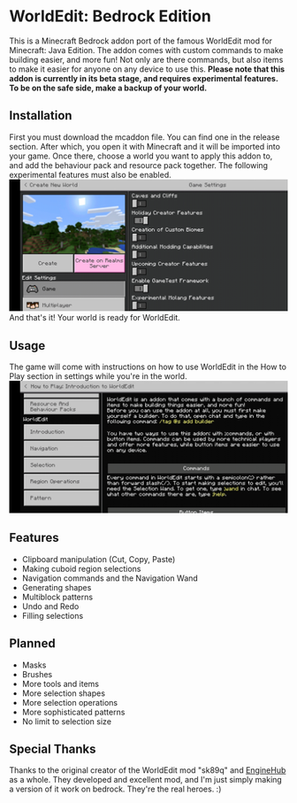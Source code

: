 # WorldEdit: Bedrock Edition
This is a Minecraft Bedrock addon port of the famous WorldEdit mod for Minecraft: Java Edition. The addon comes with custom commands to make building easier, and more fun! Not only are there commands, but also items to make it easier for anyone on any device to use this.
__Please note that this addon is currently in its beta stage, and requires experimental features. To be on the safe side, make a backup of your world.__

## Installation
First you must download the mcaddon file. You can find one in the release section. After which, you open it with Minecraft and it will be imported into your game. Once there, choose a world you want to apply this addon to, and add the behaviour pack and resource pack together. The following experimental features must also be enabled.
![GameTest Framework and Holiday Creator Features](docs/Experimental_Features.jpg)
And that's it! Your world is ready for WorldEdit.

## Usage
The game will come with instructions on how to use WorldEdit in the How to Play section in settings while you're in the world.
![How to Play](docs/How_to_Play.jpg)

## Features
- Clipboard manipulation (Cut, Copy, Paste)
- Making cuboid region selections
- Navigation commands and the Navigation Wand
- Generating shapes
- Multiblock patterns
- Undo and Redo
- Filling selections

## Planned
- Masks
- Brushes
- More tools and items
- More selection shapes
- More selection operations
- More sophisticated patterns
- No limit to selection size

## Special Thanks
Thanks to the original creator of the WorldEdit mod "sk89q" and [EngineHub](https://enginehub.org/) as a whole. They developed and excellent mod, and I'm just simply making a version of it work on bedrock. They're the real heroes. :) 
